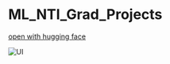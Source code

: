 # ML_NTI_Grad_Projects
[open with hugging face](https://www.figma.com/design/b9gaIC5dd1XXvIUMAN4Zqr/FitPal-health-and-fitness-mockups-(Community)?node-id=0-1&t=55rYBMQnqfKz24EQ-1](https://huggingface.co/spaces/rafy52/hand_write)](https://huggingface.co/spaces/rafy52/hand_write))

![UI]()
